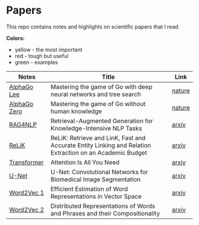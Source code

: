 # Papers

This repo contains notes and highlights on scientific papers that I read.

**Colors:**

- yellow - the most important
- red - tough but useful
- green - examples

| Notes                                | Title                                                                                                    | Link                                                  |
| ------------------------------------ | -------------------------------------------------------------------------------------------------------- | ----------------------------------------------------- |
| [AlphaGo Lee](./AlphaGo%20Lee.pdf)   | Mastering the game of Go with deep neural networks and tree search                                       | [nature](https://www.nature.com/articles/nature16961) |
| [AlphaGo Zero](./AlphaGo%20Zero.pdf) | Mastering the game of Go without human knowledge                                                         | [nature](https://www.nature.com/articles/nature24270) |
| [RAG4NLP](./RAG4NLP.pdf)             | Retrieval-Augmented Generation for Knowledge-Intensive NLP Tasks                                         | [arxiv](https://arxiv.org/abs/2005.11401)             |
| [ReLiK](./ReLiK.pdf)                 | ReLiK: Retrieve and LinK, Fast and Accurate Entity Linking and Relation Extraction on an Academic Budget | [arxiv](https://arxiv.org/abs/2408.00103)             |
| [Transformer](./Transformer.pdf)     | Attention Is All You Need                                                                                | [arxiv](https://arxiv.org/abs/1706.03762)             |
| [U-Net](./U-Net.pdf)                 | U-Net: Convolutional Networks for Biomedical Image Segmentation                                          | [arxiv](https://arxiv.org/abs/1505.04597)             |
| [Word2Vec 1](./Word2Vec%201.pdf)     | Efficient Estimation of Word Representations in Vector Space                                             | [arxiv](https://arxiv.org/abs/1301.3781)              |
| [Word2Vec 2](./Word2Vec%202.pdf)     | Distributed Representations of Words and Phrases and their Compositionality                              | [arxiv](https://arxiv.org/abs/1310.4546)              |


